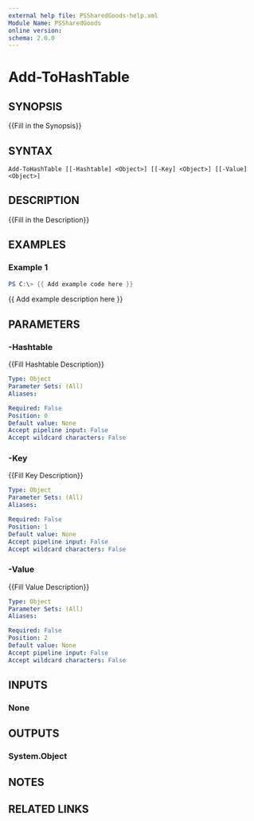 ```yaml
---
external help file: PSSharedGoods-help.xml
Module Name: PSSharedGoods
online version:
schema: 2.0.0
---
```


# Add-ToHashTable

## SYNOPSIS
{{Fill in the Synopsis}}

## SYNTAX

```
Add-ToHashTable [[-Hashtable] <Object>] [[-Key] <Object>] [[-Value] <Object>]
```

## DESCRIPTION
{{Fill in the Description}}

## EXAMPLES

### Example 1
```powershell
PS C:\> {{ Add example code here }}
```

{{ Add example description here }}

## PARAMETERS

### -Hashtable
{{Fill Hashtable Description}}

```yaml
Type: Object
Parameter Sets: (All)
Aliases:

Required: False
Position: 0
Default value: None
Accept pipeline input: False
Accept wildcard characters: False
```

### -Key
{{Fill Key Description}}

```yaml
Type: Object
Parameter Sets: (All)
Aliases:

Required: False
Position: 1
Default value: None
Accept pipeline input: False
Accept wildcard characters: False
```

### -Value
{{Fill Value Description}}

```yaml
Type: Object
Parameter Sets: (All)
Aliases:

Required: False
Position: 2
Default value: None
Accept pipeline input: False
Accept wildcard characters: False
```

## INPUTS

### None

## OUTPUTS

### System.Object
## NOTES

## RELATED LINKS

